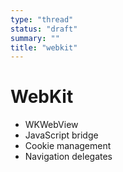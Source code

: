 ```yaml
---
type: "thread"
status: "draft"
summary: ""
title: "webkit"
---
```


# WebKit


- WKWebView
- JavaScript bridge
- Cookie management
- Navigation delegates

